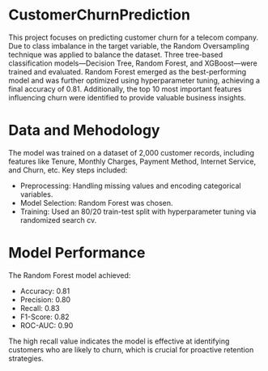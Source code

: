 # CustomerChurnPrediction
This project focuses on predicting customer churn for a telecom company. Due to class imbalance in the target variable, the Random Oversampling technique was applied to balance the dataset. Three tree-based classification models—Decision Tree, Random Forest, and XGBoost—were trained and evaluated. Random Forest emerged as the best-performing model and was further optimized using hyperparameter tuning, achieving a final accuracy of 0.81. Additionally, the top 10 most important features influencing churn were identified to provide valuable business insights.

# Data and Mehodology
The model was trained on a dataset of 2,000 customer records, including features like Tenure, Monthly Charges, Payment Method, Internet Service, and Churn, etc. Key steps included:
* Preprocessing: Handling missing values and encoding categorical variables.
* Model Selection: Random Forest was chosen.
* Training: Used an 80/20 train-test split with hyperparameter tuning via randomized search cv.

# Model Performance
The Random Forest model achieved:
 * Accuracy: 0.81
 * Precision: 0.80 
 * Recall: 0.83
 * F1-Score: 0.82
 * ROC-AUC: 0.90

 The high recall value indicates the model is effective at identifying customers who are likely to churn, which is crucial for proactive retention strategies.

